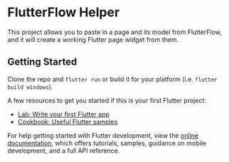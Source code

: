 # FlutterFlow Helper

This project allows you to paste in a page and its model from FlutterFlow, and it will create a working Flutter page widget from them.

## Getting Started

Clone the repo and `flutter run` or build it for your platform (i.e. `flutter build windows`).

A few resources to get you started if this is your first Flutter project:

- [Lab: Write your first Flutter app](https://docs.flutter.dev/get-started/codelab)
- [Cookbook: Useful Flutter samples](https://docs.flutter.dev/cookbook)

For help getting started with Flutter development, view the
[online documentation](https://docs.flutter.dev/), which offers tutorials,
samples, guidance on mobile development, and a full API reference.
